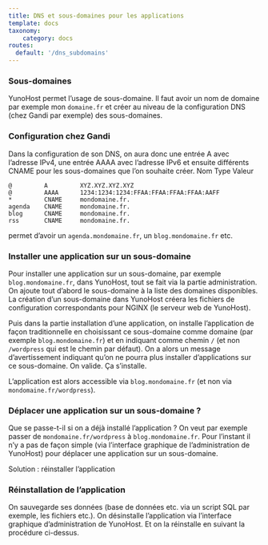 ```yaml
---
title: DNS et sous-domaines pour les applications
template: docs
taxonomy:
    category: docs
routes:
  default: '/dns_subdomains'
---
```


### Sous-domaines

YunoHost permet l’usage de sous-domaine. Il faut avoir un nom de domaine par exemple mon `domaine.fr` et créer au niveau de la configuration DNS (chez Gandi par exemple) des sous-domaines.

### Configuration chez Gandi

Dans la configuration de son DNS, on aura donc une entrée A avec l’adresse IPv4, une entrée AAAA avec l’adresse IPv6 et ensuite différents CNAME pour les sous-domaines que l’on souhaite créer.
Nom Type Valeur

```text
@         A         XYZ.XYZ.XYZ.XYZ
@         AAAA      1234:1234:1234:FFAA:FFAA:FFAA:FFAA:AAFF
*         CNAME     mondomaine.fr.
agenda    CNAME     mondomaine.fr.
blog      CNAME     mondomaine.fr.
rss       CNAME     mondomaine.fr.
```

permet d’avoir un `agenda.mondomaine.fr`, un `blog.mondomaine.fr` etc.

### Installer une application sur un sous-domaine

Pour installer une application sur un sous-domaine, par exemple `blog.mondomaine.fr`, dans YunoHost, tout se fait via la partie administration. On ajoute tout d’abord le sous-domaine à la liste des domaines disponibles. La création d’un sous-domaine dans YunoHost créera les fichiers de configuration correspondants pour NGINX (le serveur web de YunoHost).

Puis dans la partie installation d’une application, on installe l’application de façon traditionnelle en choisissant ce sous-domaine comme domaine (par exemple `blog.mondomaine.fr`) et en indiquant comme chemin `/` (et non `/wordpress` qui est le chemin par défaut). On a alors un message d’avertissement indiquant qu’on ne pourra plus installer d’applications sur ce sous-domaine. On valide. Ça s’installe.

L’application est alors accessible via `blog.mondomaine.fr` (et non via `mondomaine.fr/wordpress`).

### Déplacer une application sur un sous-domaine ?

Que se passe-t-il si on a déjà installé l’application ? On veut par exemple passer de `mondomaine.fr/wordpress` à `blog.mondomaine.fr`.
Pour l’instant il n’y a pas de façon simple (via l’interface graphique de l’administration de YunoHost) pour déplacer une application sur un sous-domaine.

Solution : réinstaller l’application

### Réinstallation de l’application

On sauvegarde ses données (base de données etc. via un script SQL par exemple, les fichiers etc.). On désinstalle l’application via l’interface graphique d’administration de YunoHost. Et on la réinstalle en suivant la procédure ci-dessus.
